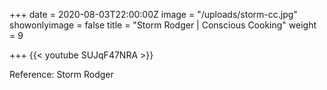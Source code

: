+++
date = 2020-08-03T22:00:00Z
image = "/uploads/storm-cc.jpg"
showonlyimage = false
title = "Storm Rodger | Conscious Cooking"
weight = 9

+++
{{< youtube SUJqF47NRA >}}

Reference: Storm Rodger